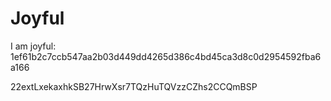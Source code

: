 # Joyful

I am joyful: 1ef61b2c7ccb547aa2b03d449dd4265d386c4bd45ca3d8c0d2954592fba6a166


22extLxekaxhkSB27HrwXsr7TQzHuTQVzzCZhs2CCQmBSP
